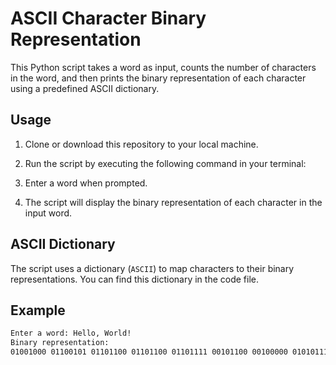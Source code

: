 # ASCII Character Binary Representation

This Python script takes a word as input, counts the number of characters in the word, and then prints the binary representation of each character using a predefined ASCII dictionary.

## Usage

1. Clone or download this repository to your local machine.

2. Run the script by executing the following command in your terminal:

3. Enter a word when prompted.

4. The script will display the binary representation of each character in the input word.

## ASCII Dictionary

The script uses a dictionary (`ASCII`) to map characters to their binary representations. You can find this dictionary in the code file.

## Example

```bash
Enter a word: Hello, World!
Binary representation:
01001000 01100101 01101100 01101100 01101111 00101100 00100000 01010111 01101111 01110010 01101100 01100100 00100001
